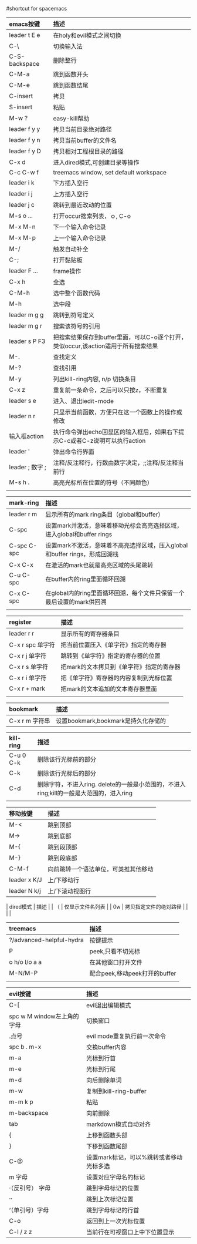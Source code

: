 #shortcut for spacemacs

| emacs按键       | 描述                                                                              |
|:----------------|:----------------------------------------------------------------------------------|
| leader t E e    | 在holy和evil模式之间切换                                                          |
| C-\             | 切换输入法                                                                        |
| C-S-backspace   | 删除整行                                                                          |
| C-M-a           | 跳到函数开头                                                                      |
| C-M-e           | 跳到函数结尾                                                                      |
| C-insert        | 拷贝                                                                              |
| S-insert        | 粘贴                                                                              |
| M-w ?           | easy-kill帮助                                                                     |
| leader f y y    | 拷贝当前目录绝对路径                                                              |
| leader f y n    | 拷贝当前buffer的文件名                                                            |
| leader f y D    | 拷贝相对工程根目录的路径                                                          |
| C-x d           | 进入dired模式,可创建目录等操作                                                    |
| C-c C-w f       | treemacs window, set default workspace                                            |
| leader i k      | 下方插入空行                                                                      |
| leader i j      | 上方插入空行                                                                      |
| leader j c      | 跳转到最近改动的位置                                                              |
| M-s o ...       | 打开occur搜索列表，ｏ, C-o                                                        |
| M-x M-n         | 下一个输入命令记录                                                                |
| M-x M-p         | 上一个输入命令记录                                                                |
| M-/             | 触发自动补全                                                                      |
| C-;             | 打开黏贴板                                                                        |
| leader F ...    | frame操作                                                                         |
| C-x h           | 全选                                                                              |
| C-M-h           | 选中整个函数代码                                                                  |
| M-h             | 选中段                                                                            |
| leader m g g    | 跳转到符号定义                                                                    |
| leader m g r    | 搜索该符号的引用                                                                  |
| leader s P F3   | 把搜索结果保存到buffer里面，可以C-o逐个打开，类似occur,该action适用于所有搜索结果 |
| M-.             | 查找定义                                                                          |
| M-?             | 查找引用                                                                          |
| M-y             | 列出kill-ring内容, n/p 切换条目                                                   |
| C-x z           | 重复前一条命令，之后可以只按z，不断重复                                           |
| leader s e      | 进入、退出iedit-mode                                                              |
| leader n r      | 只显示当前函数，方便只在这一个函数上的操作或修改                                  |
| 输入框action    | 执行命令弹出echo回显区的输入框后，如果右下提示C-c或者C-z说明可以执行action        |
| leader '        | 弹出命令行界面                                                                    |
| leader ; 数字 ; | 注释/反注释行，行数由数字决定，;;注释/反注释当前行                                |
| M-s h .         | 高亮光标所在位置的符号（不同颜色）                                                            |
|                 |                                                                        |

| mark-ring   | 描述                                                                       |
| :---        | :---                                                                       |
| leader r m  | 显示所有的mark ring条目（global和buffer）                                  |
| C-spc       | 设置mark并激活，意味着移动光标会高亮选择区域，进入global和buffer rings     |
| C-spc C-spc | 设置mark不激活，意味着不高亮选择区域，压入global和buffer rings，形成回溯栈 |
| C-x C-x     | 在激活的mark也就是高亮区域的头尾跳转                                       |
| C-u C-spc   | 在buffer内的ring里面循环回溯                                               |
| C-x C-spc   | 在global内的ring里面循环回溯，每个文件只保留一个最后设置的mark供回溯       |
|             |                                                                            |

| register         | 描述                                     |
| :---             | :---                                     |
| leader r r       | 显示所有的寄存器条目                     |
| C-x r spc 单字符 | 把当前位置压入《单字符》指定的寄存器     |
| C-x r j 单字符   | 跳转到《单字符》指定的寄存器的位置       |
| C-x r s 单字符   | 把mark的文本拷贝到《单字符》指定的寄存器 |
| C-x r i 单字符   | 把《单字符》寄存器的内容复制到光标位置   |
| C-x r + mark     | 把mark的文本追加的文本寄存器里面         |
|                  |                            |

| bookmark       | 描述 |
| :---           | :--- |
| C-x r m 字符串 | 设置bookmark,bookmark是持久化存储的     |

| kill-ring | 描述                                                                                    |
| :---      | :---                                                                                    |
| C-u 0 C-k | 删除该行光标前的部分                                                                    |
| C-k       | 删除该行光标后的部分                                                                    |
| C-d       | 删除字符，不进入ring. delete的一般是小范围的，不进入ring;kill的一般是大范围的，进入ring |
|           |                                                          |

| 移动按键     | 描述                                 |
|:-------------|:-------------------------------------|
| M-<          | 跳到顶部                             |
| M->          | 跳到底部                             |
| M-{          | 跳到段顶部                           |
| M-}          | 跳到段底部                           |
| C-M-f        | 向前跳转一个语法单位，可类推其他移动 |
| leader x K/J | 上/下移动行                          |
| leader N k/j | 上/下滚动视图行                                     |

| dired模式 | 描述                   |
| （        | 仅显示文件名列表       |
| 0w        | 拷贝指定文件的绝对路径 |
|           |                        |

| treemacs                 | 描述                          |
|:-------------------------|:------------------------------|
| ?/advanced-helpful-hydra | 按键提示                      |
| P                        | peek,只看不切光标             |
| o h/o l/o a a            | 在其他窗口打开文件            |
| M-N/M-P                  | 配合peek,移动peek打开的buffer |
|                          |                               |

| evil按键                   | 描述                                    |
|:---------------------------|:----------------------------------------|
| C-[                        | evil退出编辑模式                        |
| spc w M window左上角的字母 | 切换窗口                                |
| .点号                      | evil mode重复执行前一次命令             |
| spc b . m-x                | 交换buffer内容                          |
| m-a                        | 光标到行首                              |
| m-e                        | 光标到行尾                              |
| m-d                        | 向后删除单词                            |
| m-w                        | 复制到kill-ring-buffer                  |
| m-m k p                    | 粘贴                                    |
| m-backspace                | 向前删除                                |
| tab                        | markdown模式自动对齐                    |
| {                          | 上移到函数头部                          |
| }                          | 下移到函数尾部                          |
| C-@                        | 设置mark标记，可以%跳转或者移动光标多选 |
| m 字母                     | 设置对应字母名的标记                    |
| ·（反引号） 字母           | 跳到字母标记的位置                      |
| ··                         | 跳到上次标记位置                        |
| ‘（单引号）字母           | 跳到字母标记的行首                      |
| C-o                        | 返回到上一次光标位置                    |
| C-l / z z                  | 当前行在可视窗口上中下位置显示          |
